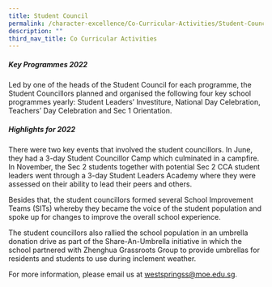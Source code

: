 ```yaml
---
title: Student Council
permalink: /character-excellence/Co-Curricular-Activities/Student-Council/
description: ""
third_nav_title: Co Curricular Activities
---
```

##### **Key Programmes 2022**

Led by one of the heads of the Student Council for each programme, the Student Councillors planned and organised the following four key school programmes yearly: Student Leaders’ Investiture, National Day Celebration, Teachers’ Day Celebration and Sec 1 Orientation.

##### **Highlights for 2022**

There were two key events that involved the student councillors. In June, they had a 3-day Student Councillor Camp which culminated in a campfire. In November, the Sec 2 students together with potential Sec 2 CCA student leaders went through a 3-day Student Leaders Academy where they were assessed on their ability to lead their peers and others. 

Besides that, the student councillors formed several School Improvement Teams (SITs) whereby they became the voice of the student population and spoke up for changes to improve the overall school experience.

The student councillors also rallied the school population in an umbrella donation drive as part of the Share-An-Umbrella initiative in which the school partnered with Zhenghua Grassroots Group to provide umbrellas for residents and 
students to use during inclement weather.

For more information, please email us at [westspringss@moe.edu.sg](http://westspringss.moe.edu.sg/).